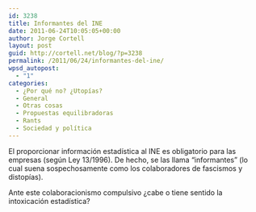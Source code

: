 ```yaml
---
id: 3238
title: Informantes del INE
date: 2011-06-24T10:05:05+00:00
author: Jorge Cortell
layout: post
guid: http://cortell.net/blog/?p=3238
permalink: /2011/06/24/informantes-del-ine/
wpsd_autopost:
  - "1"
categories:
  - ¿Por qué no? ¿Utopías?
  - General
  - Otras cosas
  - Propuestas equilibradoras
  - Rants
  - Sociedad y polí­tica
---
```

El proporcionar información estadística al INE es obligatorio para las empresas (según Ley 13/1996). De hecho, se las llama &#8220;informantes&#8221; (lo cual suena sospechosamente como los colaboradores de fascismos y distopías).

Ante este colaboracionismo compulsivo ¿cabe o tiene sentido la intoxicación estadística?